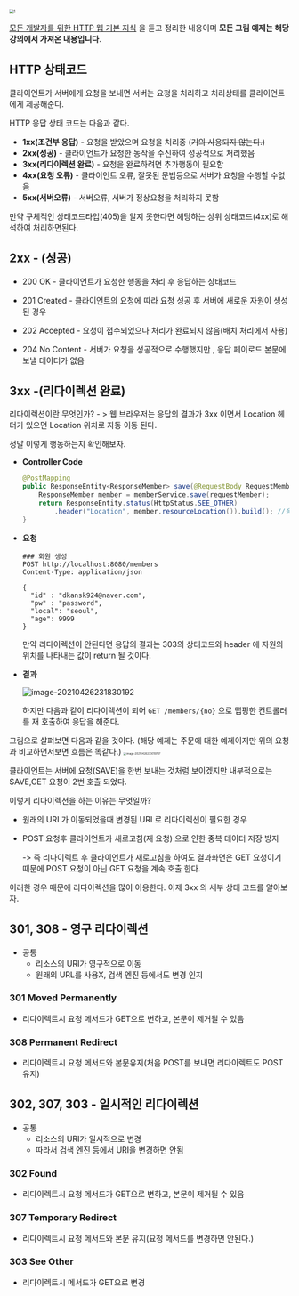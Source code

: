 <img src="https://tva1.sinaimg.cn/large/008eGmZEgy1gpiejhlmqoj30lc0dwmzx.jpg" alt="1" style="zoom: 50%;" />

[모든 개발자를 위한 HTTP 웹 기본 지식](https://www.inflearn.com/course/http-웹-네트워크/dashboard) 을 듣고 정리한 내용이며 **모든 그림 예제는 해당 강의에서 가져온 내용입니다**.





## HTTP 상태코드



클라이언트가 서버에게 요청을 보내면 서버는 요청을 처리하고 처리상태를 클라이언트에게 제공해준다.

HTTP 응답 상태 코드는 다음과 같다.

- **1xx(조건부 응답)** - 요청을 받았으며 요청을 처리중 (~~거의 사용되지 않는다.~~)
- **2xx(성공)** - 클라이언트가 요청한 동작을 수신하여 성공적으로 처리했음
- **3xx(리다이렉션 완료)** - 요청을 완료하려면 추가행동이 필요함
- **4xx(요청 오류)** - 클라이언트 오류, 잘못된 문법등으로 서버가 요청을 수행할 수없음
- **5xx(서버오류)** - 서버오류, 서버가 정상요청을 처리하지 못함

만약 구체적인 상태코드타입(405)을 알지 못한다면 해당하는 상위 상태코드(4xx)로 해석하여 처리하면된다.





## 2xx - (성공)

- 200 OK - 클라이언트가 요청한 행동을 처리 후 응답하는 상태코드

- 201 Created - 클라이언트의 요청에 따라 요청 성공 후 서버에 새로운 자원이 생성된 경우 

- 202 Accepted - 요청이 접수되었으나 처리가 완료되지 않음(배치 처리에서 사용)

- 204 No Content - 서버가 요청을 성공적으로 수행했지만 , 응답 페이로드 본문에 보낼 데이터가 없음



## 3xx -(리다이렉션 완료)

리다이렉션이란 무엇인가? - > 웹 브라우저는 응답의 결과가 3xx 이면서 Location 헤더가 있으면 Location 위치로 자동 이동 된다.

정말 이렇게 행동하는지 확인해보자.

- **Controller Code**

  ```java
  @PostMapping
  public ResponseEntity<ResponseMember> save(@RequestBody RequestMember requestMember){
      ResponseMember member = memberService.save(requestMember);
      return ResponseEntity.status(HttpStatus.SEE_OTHER)
          .header("Location", member.resourceLocation()).build(); //응답 헤더에 Location 추가
  }
  ```

- **요청**

  ```http
  ### 회원 생성
  POST http://localhost:8080/members
  Content-Type: application/json
  
  {
    "id" : "dkansk924@naver.com",
    "pw" : "password",
    "local": "seoul",
    "age": 9999
  }
  ```

  만약 리다이렉션이 안된다면 응답의 결과는 303의 상태코드와  header 에 자원의 위치를 나타내는 값이 return 될 것이다.

  

- **결과**
  
  ![image-20210426231830192](https://tva1.sinaimg.cn/large/008i3skNly1gpxibswujfj30ct09t0t9.jpg)

  하지만 다음과 같이  리다이렉션이 되어 `GET /members/{no}` 으로 맵핑한 컨트롤러를 재 호출하여 응답을 해준다.



그림으로 살펴보면 다음과 같을 것이다. (해당 예제는 주문에 대한 예제이지만 위의 요청과 비교하면서보면 흐름은 똑같다.)
<img src="https://tva1.sinaimg.cn/large/008i3skNly1gpxiorh7nsj31jy0u0e77.jpg" alt="image-20210426233019787" style="zoom: 33%;" />

클라이언트는 서버에 요청(SAVE)을 한번 보내는 것처럼 보이겠지만 내부적으로는 SAVE,GET 요청이 2번 호출 되었다.

이렇게 리다이렉션을 하는 이유는 무엇일까?

- 원래의 URI 가 이동되었을때 변경된 URI 로 리다이렉션이 필요한 경우 

- POST 요청후 클라이언트가 새로고침(재 요청) 으로 인한 중복 데이터 저장 방지

  -> 즉 리다이렉트 후 클라이언트가 새로고침을 하여도 결과화면은 GET 요청이기 때문에 POST 요청이 아닌 GET 요청을 계속 호출 한다.

이러한 경우 때문에 리다이렉션을 많이 이용한다. 이제 3xx 의 세부 상태 코드를 알아보자.



## **301, 308 - 영구 리다이렉션**

- 공통
  - 리소스의 URI가 영구적으로 이동
  - 원래의 URL를 사용X, 검색 엔진 등에서도 변경 인지

### 301 Moved Permanently

- 리다이렉트시 요청 메서드가 GET으로 변하고, 본문이 제거될 수 있음

### 308 Permanent Redirect

- 리다이렉트시 요청 메서드와 본문유지(처음 POST를 보내면 리다이렉트도 POST 유지)

  

## 302, 307, 303 - 일시적인 리다이렉션 

- 공통
  - 리소스의 URI가 일시적으로 변경
  - 따라서 검색 엔진 등에서 URI을 변경하면 안됨

### 302 Found

- 리다이렉트시 요청 메서드가 GET으로 변하고, 본문이 제거될 수 있음

### 307 Temporary Redirect

- 리다이렉트시 요청 메서드와 본문 유지(요청 메서드를 변경하면 안된다.)

### 303 See Other

- 리다이렉트시 메서드가 GET으로 변경
